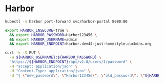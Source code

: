 # Harbor

<!--port-forward-start-->
```sh
kubectl -n harbor port-forward svc/harbor-portal 8080:80 
```
<!--port-forward-end-->





```sh
export HARBOR_INSECURE=true \
  && export HARBOR_PASSWORD=Harbor123456 \
  && export HARBOR_USERNAME=admin
  && export HARBOR_ENDPOINT=harbor.dev44-just-homestyle.duckdns.org
```

<!--reset-admin-password-by-api-start-->
```sh 
curl -k -X PUT \
  -u ${HARBOR_USERNAME}:${HARBOR_PASSWORD} \
  "https://${HARBOR_ENDPOINT}/api/v2.0/users/1/password" \
  -H "accept: application/json" \
  -H "Content-Type: application/json" \
  -d "{ \"new_password\": \"Harbor123456\", \"old_password\": \"${HARBOR_PASSWORD}\"}"

```
<!--reset-admin-password-by-api-end-->


